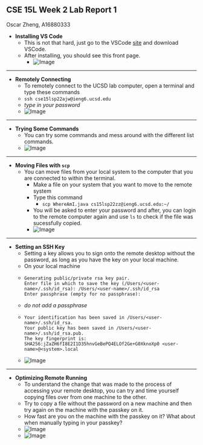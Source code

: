 ## CSE 15L Week 2 Lab Report 1
Oscar Zheng, A16880333

- **Installing VS Code**
  - This is not that hard, just go to the VSCode [site](https://code.visualstudio.com/) and download VSCode.
  - After installing, you should see this front page.
    - ![Image](https://cdn.discordapp.com/attachments/856335317203681280/962143518267158528/unknown.png)
-------------------------------------------------------------------------------------------------------------------
- **Remotely Connecting**
  - To remotely connect to the UCSD lab computer, open a terminal and type these commands
   - `ssh cse15lsp22ajw@ieng6.ucsd.edu`
   - *type in your password*
    - ![Image](https://cdn.discordapp.com/attachments/856335317203681280/962149296399069264/unknown.png)
--------------------------------------------------------------------------------------------------------------------
- **Trying Some Commands**
  - You can try some commands and mess around with the different list commands.
  - ![Image](https://cdn.discordapp.com/attachments/856335317203681280/962149779108941894/unknown.png)
---------------------------------------------------------------------------------------------------------------------
- **Moving Files with `scp`**
  - You can move files from your local system to the computer that you are connected to within the terminal.
    - Make a file on your system that you want to move to the remote system
    - Type this command 
      - `scp WhereAmI.java cs15lsp22zz@ieng6.ucsd.edu:~/`
    - You will be asked to enter your password and after, you can login to the remote computer again and use `ls` to check if the file was sucessfully copied.
    - ![Image](https://cdn.discordapp.com/attachments/856335317203681280/962150405037494312/unknown.png)
---------------------------------------------------------------------------------------------------------------------
- **Setting an SSH Key**
  -  Setting a key allows you to sign onto the remote desktop without the password, as long as you have the key on your local machine.
  -  On your local machine
    - ```$ssh-keygen
      Generating public/private rsa key pair.
      Enter file in which to save the key (/Users/<user-name>/.ssh/id_rsa): /Users/<user-name>/.ssh/id_rsa
      Enter passphrase (empty for no passphrase):
      ```
    - *do not add a passphrase*
    - ```Enter same passphrase again: 
      Your identification has been saved in /Users/<user-name>/.ssh/id_rsa.
      Your public key has been saved in /Users/<user-name>/.ssh/id_rsa.pub.
      The key fingerprint is:
      SHA256:jZaZH6fI8E2I1D35hnvGeBePQ4ELOf2Ge+G0XknoXp0 <user-name>@<system>.local
      ```
    - ![Image](https://cdn.discordapp.com/attachments/856335317203681280/962164594024017960/unknown.png)

------------------------------------------------------------------------
- **Optimizing Remote Running**
  - To understand the change that was made to the process of accessing your remote desktop, you can try and time yourself copying files over from one machine to the other. 
  - Try to copy a file without the password on a new machine and then try again on the machine with the passkey on it. 
  - How fast are you on the machine with the passkey on it? What about when manually typing in your passkey?
  - ![Image](https://cdn.discordapp.com/attachments/852041958067273761/965391214713118780/unknown.png)
  - ![Image](https://cdn.discordapp.com/attachments/856335317203681280/962168172172157019/unknown.png)

